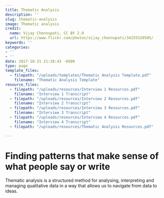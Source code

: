 ```yaml
---
title: Thematic Analysis
description: ''
slug: thematic-analysis
image: Thematic analysis
credit:
  name: Vijay Chennupati, CC BY 2.0
  url: https://www.flickr.com/photos/vijay_chennupati/34255520505/
keywords: ''
categories:
- ''
- ''
date: 2017-10-31 21:28:43 -0500
type: page
template_files:
  - filepath: "/uploads/templates/Thematic Analysis Template.pdf"
    filename: "Thematic Analysis Template"
resource_files:
  - filepath: "/uploads/resources/Interview 1 Resources.pdf"
    filename: "Interview 1 Transcript"
  - filepath: "/uploads/resources/Interview 2 Resources.pdf"
    filename: "Interview 2 Transcript"
  - filepath: "/uploads/resources/Interview 3 Resources.pdf"
    filename: "Interview 3 Transcript"
  - filepath: "/uploads/resources/Interview 4 Resources.pdf"
    filename: "Interview 4 Transcript"
  - filepath: "/uploads/resources/Thematic Analysis Resources.pdf"

---
```

# Finding patterns that make sense of what people say or write

Thematic analysis is a structured method for analysing, interpreting and managing qualitative data in a way that allows us to navigate from data to ideas.
